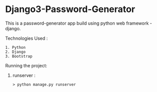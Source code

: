 # Django3-Password-Generator
This is a password-generator app build using python web framework - django.

Technologies Used : 

    1. Python
    2. Django
    3. Bootstrap
    
Running the project:
    
1. runserver :

       > python manage.py runserver  
